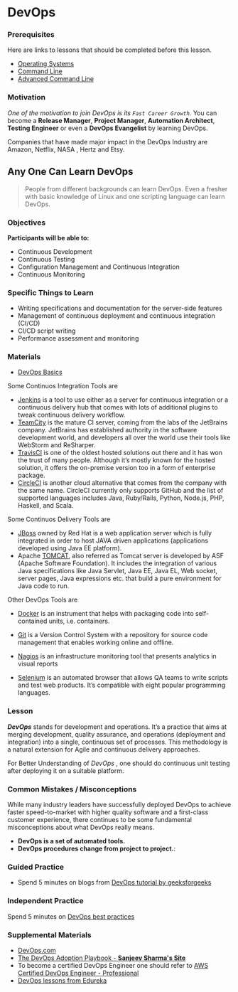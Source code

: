 # DevOps

### Prerequisites

Here are links to lessons that should be completed before this lesson.

- [Operating Systems](../../operating-systems/operating-systems.md)
- [Command Line](../../command-line/command-line-interface.md)
- [Advanced Command Line](../../command-line/command-line-advanced.md)

### Motivation

_One of the motivation to join DevOps is its `Fast Career Growth`._
You can become a **Release Manager**, **Project Manager**, **Automation Architect**, **Testing Engineer** or even a **DevOps Evangelist** by learning DevOps.

Companies that have made major impact in the DevOps Industry are Amazon, Netflix, NASA , Hertz and Etsy.

<h2>Any One Can Learn DevOps</h2>

> People from different backgrounds can learn DevOps. Even a fresher with basic knowledge of Linux and one scripting language can learn DevOps.

### Objectives

**Participants will be able to:**

- Continuous Development
- Continuous Testing
- Configuration Management and Continuous Integration
- Continuous Monitoring

### Specific Things to Learn

- Writing specifications and documentation for the server-side features
- Management of continuous deployment and continuous integration (CI/CD)
- CI/CD script writing
- Performance assessment and monitoring

### Materials

- [DevOps Basics](https://docs.google.com/presentation/d/1RKCXzSEszRosU2HCKjNwOohsgfZjWtDBqMlyH8Q4K54/edit?usp=sharing)

Some Continuos Integration Tools are

- [Jenkins](https://jenkins.io/) is a tool to use either as a server for continuous integration or a continuous delivery hub that comes with lots of additional plugins to tweak continuous delivery workflow.
- [TeamCity](https://www.jetbrains.com/teamcity/) is the mature CI server, coming from the labs of the JetBrains company. JetBrains has established authority in the software development world, and developers all over the world use their tools like WebStorm and ReSharper.
- [TravisCI](https://travis-ci.org/) is one of the oldest hosted solutions out there and it has won the trust of many people. Although it’s mostly known for the hosted solution, it offers the on-premise version too in a form of enterprise package.
- [CircleCI](https://circleci.com/) is another cloud alternative that comes from the company with the same name. CircleCI currently only supports GitHub and the list of supported languages includes Java, Ruby/Rails, Python, Node.js, PHP, Haskell, and Scala.

Some Continuos Delivery Tools are

- [JBoss](http://www.jboss.org/) owned by Red Hat is a web application server which is fully integrated in order to host JAVA driven applications (applications developed using Java EE platform).
- Apache [TOMCAT](http://tomcat.apache.org/), also referred as Tomcat server is developed by ASF (Apache Software Foundation). It includes the integration of various Java specifications like Java Servlet, Java EE, Java EL, Web socket, server pages, Java expressions etc. that build a pure environment for Java code to run.

Other DevOps Tools are

- [Docker](https://www.docker.com/) is an instrument that helps with packaging code into self-contained units, i.e. containers.
- [Git](https://git-scm.com/) is a Version Control System with a repository for source code management that enables working online and offline.

- [Nagios](https://www.nagios.org/) is an infrastructure monitoring tool that presents analytics in visual reports
- [Selenium](https://www.seleniumhq.org/) is an automated browser that allows QA teams to write scripts and test web products. It’s compatible with eight popular programming languages.

### Lesson

**_DevOps_** stands for development and operations. It’s a practice that aims at merging development, quality assurance, and operations (deployment and integration) into a single, continuous set of processes. This methodology is a natural extension for Agile and continuous delivery approaches.

For Better Understanding of _DevOps_ , one should do continuous unit testing after deploying it on a suitable platform.

### Common Mistakes / Misconceptions

While many industry leaders have successfully deployed DevOps to achieve faster speed-to-market with higher quality software and a first-class customer experience, there continues to be some fundamental misconceptions about what DevOps really means.

- **DevOps is a set of automated tools.**
- **DevOps procedures change from project to project.**:

### Guided Practice

- Spend 5 minutes on blogs from [DevOps tutorial by geeksforgeeks](https://www.geeksforgeeks.org/devops-tutorial/)

### Independent Practice

Spend 5 minutes on [DevOps best practices](https://devops.com/design-devops-best-practices/)

### Supplemental Materials

- [DevOps.com](https://devops.com/)
- [The DevOps Adoption Playbook - **Sanjeev Sharma's Site**](https://sdarchitect.blog/understanding-devops/)
- To become a certified DevOps Engineer one should refer to [AWS Certified DevOps Engineer - Professional](https://aws.amazon.com/certification/certified-devops-engineer-professional/)
- [DevOps lessons from Edureka](https://www.edureka.co/devops)
